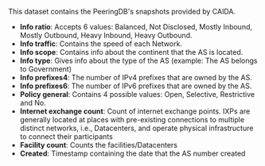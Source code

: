 This dataset contains the PeeringDB's snapshots provided by CAIDA.

* **Info ratio**: Accepts 6 values: Balanced, Not Disclosed, Mostly Inbound, Mostly Outbound, Heavy Inbound, Heavy Outbound.
* **Info traffic**: Contains the speed of each Network.
* **Info scope**: Contains info about the continent that the AS is located.
* **Info type**: Gives info about the type of the AS (example: The AS belongs to Government)
* **Info prefixes4**: The number of IPv4 prefixes that are owned by the AS.
* **Info prefixes6**: The number of IPv6 prefixes that are owned by the AS.
* **Policy general**: Contains 4 possible values: Open, Selective, Restrictive and No.
* **Internet exchange count**: Count of internet exchange points. IXPs are generally located at places with pre-existing connections to multiple distinct networks, i.e., Datacenters, and operate physical infrastructure to connect their participants 
* **Facility count**: Counts the facilities/Datacenters
* **Created**: Timestamp containing the date that the AS number created
